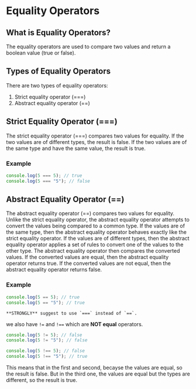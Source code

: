 # Equality Operators

## What is Equality Operators?

The equality operators are used to compare two values and return a boolean value (true or false).

## Types of Equality Operators

There are two types of equality operators:

1. Strict equality operator (===)
2. Abstract equality operator (==)

## Strict Equality Operator (===)

The strict equality operator (===) compares two values for equality. If the two values are of different types, the result is false. If the two values are of the same type and have the same value, the result is true.

### Example

```javascript
console.log(5 === 5); // true
console.log(5 === "5"); // false
```

## Abstract Equality Operator (==)

The abstract equality operator (==) compares two values for equality. Unlike the strict equality operator, the abstract equality operator attempts to convert the values being compared to a common type. If the values are of the same type, then the abstract equality operator behaves exactly like the strict equality operator. If the values are of different types, then the abstract equality operator applies a set of rules to convert one of the values to the other type. The abstract equality operator then compares the converted values. If the converted values are equal, then the abstract equality operator returns true. If the converted values are not equal, then the abstract equality operator returns false.

### Example

```javascript
console.log(5 == 5); // true
console.log(5 == "5"); // true
```

```{note}
**STRONGLY** suggest to use `===` instead of `==`.
```

we also have `!=` and `!==` which are **NOT equal**  operators.

```javascript
console.log(5 != 5); // false
console.log(5 != "5"); // false

console.log(5 !== 5); // false
console.log(5 !== "5"); // true
```

This means that in the first and second, becayse the values are equal, so the result is false. But in the third one, the values are equal but the types are different, so the result is true.
